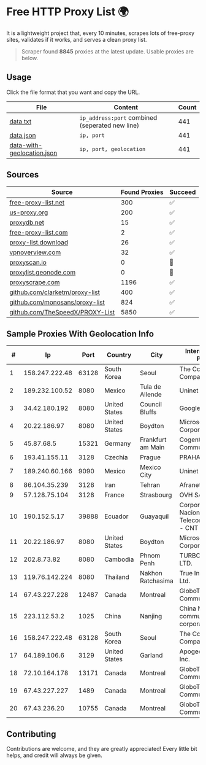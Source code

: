 
# Free HTTP Proxy List 🌍

It is a lightweight project that, every 10 minutes, scrapes lots of free-proxy sites, validates if it works, and serves a clean proxy list.


> Scraper found **8845** proxies at the latest update. Usable proxies are below.

## Usage

Click the file format that you want and copy the URL.


|File|Content|Count|
|----|-------|-----|
|[data.txt](https://raw.githubusercontent.com/themiralay/Proxy-List-World/master/data.txt)|`ip_address:port` combined (seperated new line)|441|
|[data.json](https://raw.githubusercontent.com/themiralay/Proxy-List-World/master/data.json)|`ip, port`|441|
|[data-with-geolocation.json](https://raw.githubusercontent.com/themiralay/Proxy-List-World/master/data-with-geolocation.json)|`ip, port, geolocation`|441|

## Sources

|Source|Found Proxies|Succeed|
|------|-------------|-------|
|[free-proxy-list.net](https://free-proxy-list.net)|300|✅|
|[us-proxy.org](https://www.us-proxy.org)|200|✅|
|[proxydb.net](http://proxydb.net)|15|✅|
|[free-proxy-list.com](https://free-proxy-list.com/?page=&port=&type%5B%5D=http&type%5B%5D=https&up_time=0&search=Search)|2|✅|
|[proxy-list.download](https://www.proxy-list.download/HTTP)|26|✅|
|[vpnoverview.com](https://vpnoverview.com/privacy/anonymous-browsing/free-proxy-servers)|32|✅|
|[proxyscan.io](https://www.proxyscan.io)|0|🚫|
|[proxylist.geonode.com](https://proxylist.geonode.com/api/proxy-list?limit=300&page=1&sort_by=lastChecked&sort_type=desc&protocols=http,https)|0|🚫|
|[proxyscrape.com](https://api.proxyscrape.com/v2/?request=displayproxies&protocol=http&timeout=10000&country=all&ssl=all&anonymity=all)|1196|✅|
|[github.com/clarketm/proxy-list](https://raw.githubusercontent.com/clarketm/proxy-list/master/proxy-list-raw.txt)|400|✅|
|[github.com/monosans/proxy-list](https://raw.githubusercontent.com/monosans/proxy-list/main/proxies/http.txt)|824|✅|
|[github.com/TheSpeedX/PROXY-List](https://raw.githubusercontent.com/TheSpeedX/PROXY-List/master/http.txt)|5850|✅|


## Sample Proxies With Geolocation Info

|#|Ip|Port|Country|City|Internet Service Provider|
|-|--|----|-------|----|-------------------------|
|1|158.247.222.48|63128|South Korea|Seoul|The Constant Company, LLC|
|2|189.232.100.52|8080|Mexico|Tula de Allende|Uninet S.A. de C.V.|
|3|34.42.180.192|8080|United States|Council Bluffs|Google LLC|
|4|20.22.186.97|8080|United States|Boydton|Microsoft Corporation|
|5|45.87.68.5|15321|Germany|Frankfurt am Main|Cogent Communications|
|6|193.41.155.11|3128|Czechia|Prague|PRAHA12.com s.r.o.|
|7|189.240.60.166|9090|Mexico|Mexico City|Uninet S.A. de C.V.|
|8|86.104.35.239|3128|Iran|Tehran|Afranet|
|9|57.128.75.104|3128|France|Strasbourg|OVH SAS|
|10|190.152.5.17|39888|Ecuador|Guayaquil|Corporacion Nacional De Telecomunicaciones - CNT EP|
|11|20.22.186.97|8080|United States|Boydton|Microsoft Corporation|
|12|202.8.73.82|8080|Cambodia|Phnom Penh|TURBOTECH CO., LTD.|
|13|119.76.142.224|8080|Thailand|Nakhon Ratchasima|True Internet Co., Ltd.|
|14|67.43.227.228|12487|Canada|Montreal|GloboTech Communications|
|15|223.112.53.2|1025|China|Nanjing|China Mobile communications corporation|
|16|158.247.222.48|63128|South Korea|Seoul|The Constant Company, LLC|
|17|64.189.106.6|3129|United States|Garland|Apogee Telecom Inc.|
|18|72.10.164.178|13171|Canada|Montreal|GloboTech Communications|
|19|67.43.227.227|1489|Canada|Montreal|GloboTech Communications|
|20|67.43.236.20|10755|Canada|Montreal|GloboTech Communications|



## Contributing

Contributions are welcome, and they are greatly appreciated! Every
little bit helps, and credit will always be given.

